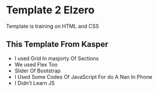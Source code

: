 # Template 2 Elzero
Template is training on HTML and CSS

## This Template From Kasper
- I used Grid In masjorty Of Sections
- We used Flex Too
- Slider Of Bootstrap
- I Used Some Codes Of JavaScript For do A Nan In Phone
- I Didn't Learn JS
